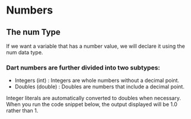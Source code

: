 # Numbers 
## The num Type
If we want a variable that has a number value, we will declare it using the num data type.

### Dart numbers are further divided into two subtypes:
- Integers (int) : Integers are whole numbers without a decimal point.
- Doubles (double) : Doubles are numbers that include a decimal point.

Integer literals are automatically converted to doubles when necessary. When you run the code snippet below, the output displayed will be 1.0 rather than 1.
